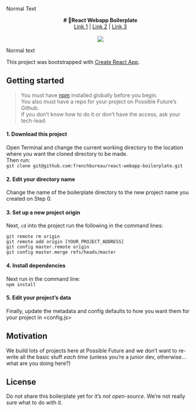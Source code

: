 Normal Text

<p align="center">
  <b> # 🍲React Webapp Boilerplate</b><br>
  <a href="#">Link 1</a> |
  <a href="#">Link 2</a> |
  <a href="#">Link 3</a>
  <br><br>
  <img src="http://s.4cdn.org/image/title/105.gif">
</p>

Normal text

This project was bootstrapped with [Create React App](https://github.com/facebook/create-react-app).

## Getting started
> You must have [npm](https://www.npmjs.com/package/download) installed globally before you begin.  
> You also must have a repo for your project on Possible Future’s Github.  
> If you don’t know how to do it or don’t have the access, ask your tech-lead.

#### 1. Download this project
Open Terminal and change the current working directory to the location where you want the cloned directory to be made.  
Then run:  
`git clone git@github.com:frenchbureau/react-webapp-boilerplate.git`

#### 2. Edit your directory name
Change the name of the boilerplate directory to the new project name you created on Step 0.

#### 3. Set up a new project origin
Next, `cd` into the project run the following in the command lines:  
```
git remote rm origin
git remote add origin [YOUR_PROJECT_ADDRESS]
git config master.remote origin
git config master.merge refs/heads/master
```

#### 4. Install dependencies
Next run in the command line:  
`npm install`

#### 5. Edit your project’s data
Finally, update the metadata and config defaults to how you want them for your project in <config.js>

## Motivation
We build lots of projects here at Possible Future and we don’t want to re-write all the basic stuff _each time_ (unless you’re a junior dev, otherwise... what are you doing here?)

## License
Do not share this boilerplate yet for it’s *not open-source*. We’re not really sure what to do with it.
